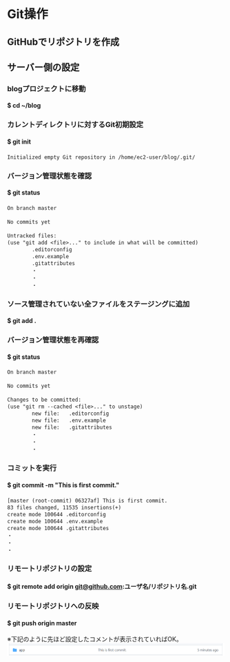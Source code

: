 # Git操作

## GitHubでリポジトリを作成

## サーバー側の設定

### blogプロジェクトに移動
#### $ cd ~/blog

### カレントディレクトリに対するGit初期設定
#### $ git init

    Initialized empty Git repository in /home/ec2-user/blog/.git/

### バージョン管理状態を確認
#### $ git status

    On branch master

    No commits yet

    Untracked files:
    (use "git add <file>..." to include in what will be committed)
            .editorconfig
            .env.example
            .gitattributes
            ・
            ・
            ・

### ソース管理されていない全ファイルをステージングに追加
#### $ git add .

### バージョン管理状態を再確認
#### $ git status

    On branch master

    No commits yet

    Changes to be committed:
    (use "git rm --cached <file>..." to unstage)
            new file:   .editorconfig
            new file:   .env.example
            new file:   .gitattributes
            ・
            ・
            ・

### コミットを実行
#### $ git commit -m "This is first commit."

    [master (root-commit) 06327af] This is first commit.
    83 files changed, 11535 insertions(+)
    create mode 100644 .editorconfig
    create mode 100644 .env.example
    create mode 100644 .gitattributes
    ・
    ・
    ・

### リモートリポジトリの設定
#### $ git remote add origin git@github.com:ユーザ名/リポジトリ名.git

### リモートリポジトリへの反映
#### $ git push origin master
※下記のように先ほど設定したコメントが表示されていればOK。  
![Alt text](../../img/07-1_1_1.png)